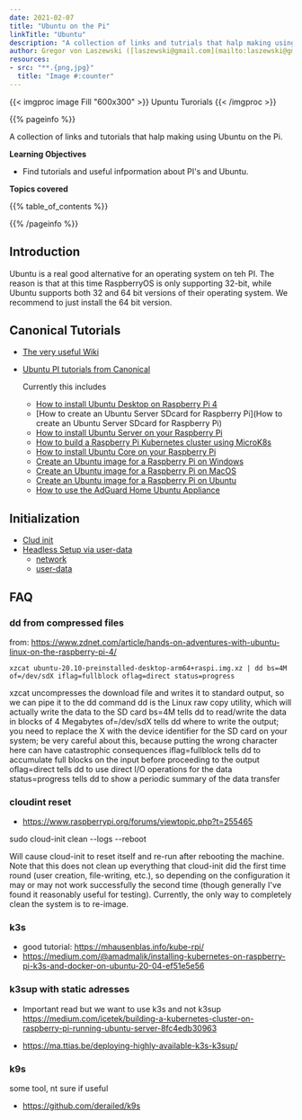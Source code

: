 ```yaml
---
date: 2021-02-07
title: "Ubuntu on the Pi"
linkTitle: "Ubuntu"
description: "A collection of links and tutrials that halp making using Ubuntu on the Pi."
author: Gregor von Laszewski ([laszewski@gmail.com](mailto:laszewski@gmail.com)) [laszewski.github.io](https://laszewski.github.io)
resources:
- src: "**.{png,jpg}"
  title: "Image #:counter"
---
```


{{< imgproc image Fill "600x300" >}}
Upuntu Turorials
{{< /imgproc >}}


{{% pageinfo %}}

A collection of links and tutorials that halp making using Ubuntu on the Pi.

**Learning Objectives**

* Find tutorials and useful infpormation about PI's and Ubuntu.
  
**Topics covered**

{{% table_of_contents %}}

{{% /pageinfo %}}


## Introduction

Ubuntu is a real good alternative for an operating system on teh PI. The reason
is that at this time RaspberryOS is only supporting 32-bit, while Ubuntu
supports both 32 and 64 bit versions of their operating system. We recommend to
just install the 64 bit version.

## Canonical Tutorials

* [The very useful Wiki](https://wiki.ubuntu.com/ARM/RaspberryPi)
* [Ubuntu PI tutorials from Canonical](https://ubuntu.com/tutorials?q=pi)
  
  Currently this includes

  * [How to install Ubuntu Desktop on Raspberry Pi 4](https://ubuntu.com/tutorials/how-to-install-ubuntu-desktop-on-raspberry-pi-4#1-overview)
  * [How to create an Ubuntu Server SDcard for Raspberry Pi](How to create an Ubuntu Server SDcard for Raspberry Pi)
  * [How to install Ubuntu Server on your Raspberry Pi](https://ubuntu.com/tutorials/how-to-install-ubuntu-on-your-raspberry-pi#1-overview)
  * [How to build a Raspberry Pi Kubernetes cluster using MicroK8s](https://ubuntu.com/tutorials/how-to-kubernetes-cluster-on-raspberry-pi#1-overview)
  * [How to install Ubuntu Core on your Raspberry Pi](https://ubuntu.com/tutorials/how-to-install-ubuntu-core-on-raspberry-pi#1-overview)
  * [Create an Ubuntu image for a Raspberry Pi on Windows](https://ubuntu.com/tutorials/create-an-ubuntu-image-for-a-raspberry-pi-on-windows#1-overview)
  * [Create an Ubuntu image for a Raspberry Pi on MacOS](https://ubuntu.com/tutorials/create-an-ubuntu-image-for-a-raspberry-pi-on-macos#1-overview)
  * [Create an Ubuntu image for a Raspberry Pi on Ubuntu](https://ubuntu.com/tutorials/create-an-ubuntu-image-for-a-raspberry-pi-on-ubuntu#1-overview)
  * [How to use the AdGuard Home Ubuntu Appliance](https://ubuntu.com/tutorials/how-to-install-adguard-home-raspberry-pi#1-overview)
  
## Initialization

* [Clud init](https://cloudinit.readthedocs.io/en/latest/)
* [Headless Setup via user-data](https://roboticsbackend.com/install-ubuntu-on-raspberry-pi-without-monitor/)
  * [network](https://stackoverflow.com/questions/62930794/ubuntu-focal-headless-setup-on-raspberry-pi-4-cloud-init-wifi-initialisation-b)
  * [user-data](https://askubuntu.com/questions/1302840/ubuntu-setup-user-data-ssh)
  
## FAQ

### dd from compressed files

from: https://www.zdnet.com/article/hands-on-adventures-with-ubuntu-linux-on-the-raspberry-pi-4/

```
xzcat ubuntu-20.10-preinstalled-desktop-arm64+raspi.img.xz | dd bs=4M of=/dev/sdX iflag=fullblock oflag=direct status=progress
```

xzcat uncompresses the download file and writes it to standard output, so we can pipe it to the dd command
dd is the Linux raw copy utility, which will actually write the data to the SD card
bs=4M tells dd to read/write the data in blocks of 4 Megabytes
of=/dev/sdX tells dd where to write the output; you need to replace the X with the device identifier for the SD card on your system; be very careful about this, because putting the wrong character here can have catastrophic consequences
iflag=fullblock tells dd to accumulate full blocks on the input before proceeding to the output
oflag=direct tells dd to use direct I/O operations for the data
status=progress tells dd to show a periodic summary of the data transfer


### cloudint reset

* https://www.raspberrypi.org/forums/viewtopic.php?t=255465

sudo cloud-init clean --logs --reboot

Will cause cloud-init to reset itself and re-run after rebooting the machine.
Note that this does not clean up everything that cloud-init did the first time
round (user creation, file-writing, etc.), so depending on the configuration it
may or may not work successfully the second time (though generally I've found
it reasonably useful for testing). Currently, the only way to completely clean
the system is to re-image.


### k3s

* good tutorial: https://mhausenblas.info/kube-rpi/
* https://medium.com/@amadmalik/installing-kubernetes-on-raspberry-pi-k3s-and-docker-on-ubuntu-20-04-ef51e5e56

### k3sup with static adresses

* Important read but we want to use k3s and not k3sup
  https://medium.com/icetek/building-a-kubernetes-cluster-on-raspberry-pi-running-ubuntu-server-8fc4edb30963

* https://ma.ttias.be/deploying-highly-available-k3s-k3sup/

### k9s

some tool, nt sure if useful

* https://github.com/derailed/k9s